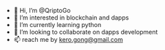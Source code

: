 - 👋 Hi, I’m @QriptoGo
- 👀 I’m interested in blockchain and dapps
- 🌱 I’m currently learning python
- 💞️ I’m looking to collaborate on dapps development
- 📫 reach me by kero.gong@gmail.com

<!---
QriptoGo/QriptoGo is a ✨ special ✨ repository because its `README.md` (this file) appears on your GitHub profile.
You can click the Preview link to take a look at your changes.
--->
